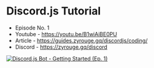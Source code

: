 # Discord.js Tutorial

- Episode No. 1
- Youtube - https://youtu.be/B1wiAiBE0PU
- Article - https://guides.zyrouge.gq/discordjs/coding/
- Discord - https://zyrouge.gq/discord

[![Discord.js Bot - Getting Started (Ep. 1)](https://img.youtube.com/vi/B1wiAiBE0PU/0.jpg)](https://www.youtube.com/watch?v=B1wiAiBE0PU "Discord.js Bot - Getting Started (Ep. 1)")